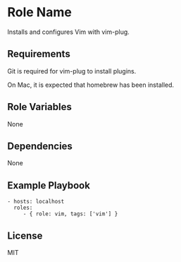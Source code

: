 Role Name
=========

Installs and configures Vim with vim-plug.

Requirements
------------

Git is required for vim-plug to install plugins.

On Mac, it is expected that homebrew has been installed.

Role Variables
--------------

None

Dependencies
------------

None

Example Playbook
----------------

    - hosts: localhost
      roles:
         - { role: vim, tags: ['vim'] }

License
-------

MIT
